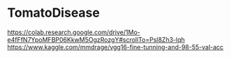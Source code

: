 # TomatoDisease
https://colab.research.google.com/drive/1Mo-e4fFfN7YpoMFBP06KkwM5OgzRozgY#scrollTo=Psl8Zh3-lqh
https://www.kaggle.com/mmdrage/vgg16-fine-tunning-and-98-55-val-acc
